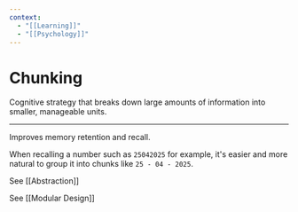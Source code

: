 ```yaml
---
context:
  - "[[Learning]]"
  - "[[Psychology]]"
---
```


# Chunking

Cognitive strategy that breaks down large amounts of information into smaller, manageable units.

---

Improves memory retention and recall.

When recalling a number such as `25042025` for example, it's easier and more natural to group it into chunks like `25 - 04 - 2025`.

See [[Abstraction]]

See [[Modular Design]]
